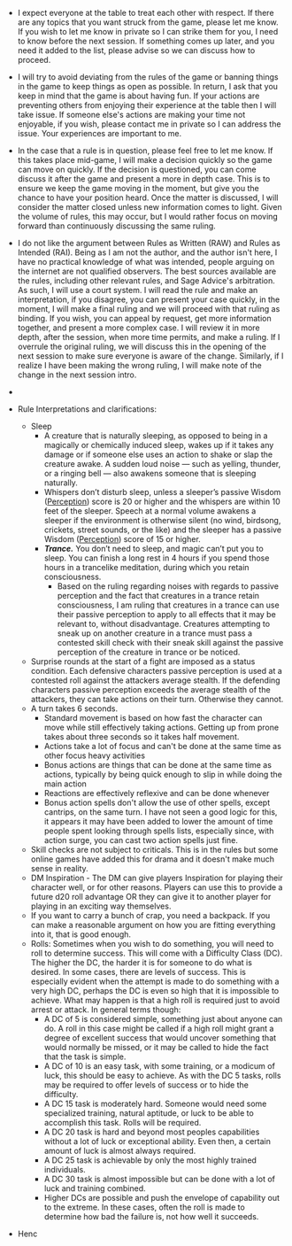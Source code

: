 
- I expect everyone at the table to treat each other with respect. If there are any topics that you want struck from the game, please let me know. If you wish to let me know in private so I can strike them for you, I need to know before the next session. If something comes up later, and you need it added to the list, please advise so we can discuss how to proceed.
- I will try to avoid deviating from the rules of the game or banning things in the game to keep things as open as possible. In return, I ask that you keep in mind that the game is about having fun. If your actions are preventing others from enjoying their experience at the table then I will take issue. If someone else's actions are making your time not enjoyable, if you wish, please contact me in private so I can address the issue. Your experiences are important to me.
- In the case that a rule is in question, please feel free to let me know. If this takes place mid-game, I will make a decision quickly so the game can move on quickly. If the decision is questioned, you can come discuss it after the game and present a more in depth case. This is to ensure we keep the game moving in the moment, but give you the chance to have your position heard.  Once the matter is discussed, I will consider the matter closed unless new information comes to light. Given the volume of rules, this may occur, but I would rather focus on moving forward than continuously discussing the same ruling.
- I do not like the argument between Rules as Written (RAW) and Rules as Intended (RAI). Being as I am not the author, and the author isn't here, I have no practical knowledge of what was intended, people arguing on the internet are not qualified observers. The best sources available are the rules, including other relevant rules, and Sage Advice's arbitration. As such, I will use a court system. I will read the rule and make an interpretation, if you disagree, you can present your case quickly, in the moment, I will make a final ruling and we will proceed with that ruling as binding. If you wish, you can appeal by request, get more information together, and present a more complex case. I will review it in more depth, after the session, when more time permits, and make a ruling. If I overrule the original ruling, we will discuss this in the opening of the next session to make sure everyone is aware of the change. Similarly, if I realize I have been making the wrong ruling, I will make note of the change in the next session intro.
- 

- Rule Interpretations and clarifications:
	- Sleep
		- A creature that is naturally sleeping, as opposed to being in a magically or chemically induced sleep, wakes up if it takes any damage or if someone else uses an action to shake or slap the creature awake. A sudden loud noise — such as yelling, thunder, or a ringing bell — also awakens someone that is sleeping naturally. 
		- Whispers don’t disturb sleep, unless a sleeper’s passive Wisdom ([Perception](https://www.dndbeyond.com/compendium/rules/basic-rules/using-ability-scores#Perception)) score is 20 or higher and the whispers are within 10 feet of the sleeper. Speech at a normal volume awakens a sleeper if the environment is otherwise silent (no wind, birdsong, crickets, street sounds, or the like) and the sleeper has a passive Wisdom ([Perception](https://www.dndbeyond.com/compendium/rules/basic-rules/using-ability-scores#Perception)) score of 15 or higher.
		- _**Trance.**_ You don’t need to sleep, and magic can’t put you to sleep. You can finish a long rest in 4 hours if you spend those hours in a trancelike meditation, during which you retain consciousness.
			- Based on the ruling regarding noises with regards to passive perception and the fact that creatures in a trance retain consciousness, I am ruling that creatures in a trance can use their passive perception to apply to all effects that it may be relevant to, without disadvantage. Creatures attempting to sneak up on another creature in a trance must pass a contested skill check with their sneak skill against the passive perception of the creature in trance or be noticed.
	- Surprise rounds at the start of a fight are imposed as a status condition. Each defensive characters passive perception is used at a contested roll against the attackers average stealth. If the defending characters passive perception exceeds the average stealth of the attackers, they can take actions on their turn. Otherwise they cannot.
	- A turn takes 6 seconds. 
		- Standard movement is based on how fast the character can move while still effectively taking actions. Getting up from prone takes about three seconds so it takes half movement. 
		- Actions take a lot of focus and can't be done at the same time as other focus heavy activities
		- Bonus actions are things that can be done at the same time as actions, typically by being quick enough to slip in while doing the main action
		- Reactions are effectively reflexive and can be done whenever
		- Bonus action spells don't allow the use of other spells, except cantrips, on the same turn. I have not seen a good logic for this, it appears it may have been added to lower the amount of time people spent looking through spells lists, especially since, with action surge, you can cast two action spells just fine.
	- Skill checks are not subject to criticals. This is in the rules but some online games have added this for drama and it doesn't make much sense in reality.
	- DM Inspiration - The DM can give players Inspiration for playing their character well, or for other reasons. Players can use this to provide a future d20 roll advantage OR they can give it to another player for playing in an exciting way themselves.
	- If you want to carry a bunch of crap, you need a backpack. If you can make a reasonable argument on how you are fitting everything into it, that is good enough.
	- Rolls: Sometimes when you wish to do something, you will need to roll to determine success. This will come with a Difficulty Class (DC). The higher the DC, the harder it is for someone to do what is desired. In some cases, there are levels of success. This is especially evident when the attempt is made to do something with a very high DC, perhaps the DC is even so high that it is impossible to achieve. What may happen is that a high roll is required just to avoid arrest or attack. In general terms though: 
		- A DC of 5 is considered simple, something just about anyone can do. A roll in this case might be called if a high roll might grant a degree of excellent success that would uncover something that would normally be missed, or it may be called to hide the fact that the task is simple.
		- A DC of 10 is an easy task, with some training, or a modicum of luck, this should be easy to achieve. As with the DC 5 tasks, rolls may be required to offer levels of success or to hide the difficulty.
		- A DC 15 task is moderately hard. Someone would need some specialized training, natural aptitude, or luck to be able to accomplish this task. Rolls will be required.
		- A DC 20 task is hard and beyond most peoples capabilities without a lot of luck or exceptional ability. Even then, a certain amount of luck is almost always required.
		- A DC 25 task is achievable by only the most highly trained individuals.
		- A DC 30 task is almost impossible but can be done with a lot of luck and training combined.
		- Higher DCs are possible and push the envelope of capability out to the extreme. In these cases, often the roll is made to determine how bad the failure is, not how well it succeeds.
- Henc

